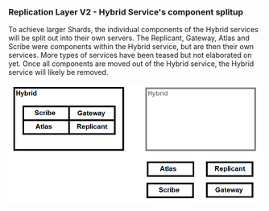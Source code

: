 ### Replication Layer V2 - Hybrid Service's component splitup
To achieve larger Shards, the individual components of the Hybrid services will be split out into their own servers. The Replicant, Gateway, Atlas and Scribe were components within the Hybrid service, but are then their own services. More types of services have been teased but not elaborated on yet. Once all components are moved out of the Hybrid service, the Hybrid service will likely be removed.

![Image](/images/dynamic_server_meshing/image-19.png)
